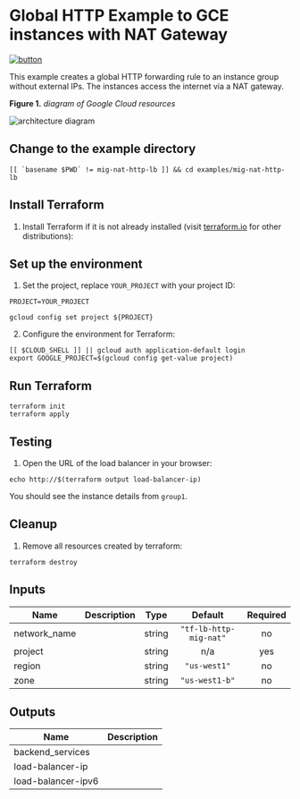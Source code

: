 # Global HTTP Example to GCE instances with NAT Gateway

[![button](http://gstatic.com/cloudssh/images/open-btn.png)](https://console.cloud.google.com/cloudshell/open?git_repo=https://github.com/GoogleCloudPlatform/terraform-google-lb-http&working_dir=examples/http-nat-gateway&page=shell&tutorial=README.md)

This example creates a global HTTP forwarding rule to an instance group without external IPs. The instances access the internet via a NAT gateway.

**Figure 1.** *diagram of Google Cloud resources*

![architecture diagram](https://raw.githubusercontent.com/GoogleCloudPlatform/terraform-google-lb-http/master/examples/http-nat-gateway/diagram.png)

## Change to the example directory

```
[[ `basename $PWD` != mig-nat-http-lb ]] && cd examples/mig-nat-http-lb
```

## Install Terraform

1. Install Terraform if it is not already installed (visit [terraform.io](https://terraform.io) for other distributions):

## Set up the environment

1. Set the project, replace `YOUR_PROJECT` with your project ID:

```
PROJECT=YOUR_PROJECT
```

```
gcloud config set project ${PROJECT}
```

2. Configure the environment for Terraform:

```
[[ $CLOUD_SHELL ]] || gcloud auth application-default login
export GOOGLE_PROJECT=$(gcloud config get-value project)
```

## Run Terraform

```
terraform init
terraform apply
```

## Testing

1. Open the URL of the load balancer in your browser:

```
echo http://$(terraform output load-balancer-ip)
```

You should see the instance details from `group1`.

## Cleanup

1. Remove all resources created by terraform:

```
terraform destroy
```

<!-- BEGINNING OF PRE-COMMIT-TERRAFORM DOCS HOOK -->
## Inputs

| Name | Description | Type | Default | Required |
|------|-------------|:----:|:-----:|:-----:|
| network\_name |  | string | `"tf-lb-http-mig-nat"` | no |
| project |  | string | n/a | yes |
| region |  | string | `"us-west1"` | no |
| zone |  | string | `"us-west1-b"` | no |

## Outputs

| Name | Description |
|------|-------------|
| backend\_services |  |
| load-balancer-ip |  |
| load-balancer-ipv6 |  |

<!-- END OF PRE-COMMIT-TERRAFORM DOCS HOOK -->
